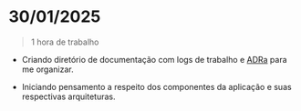 # 30/01/2025

> 1 hora de trabalho

- Criando diretório de documentação com logs de trabalho e [ADRa](https://github.com/joelparkerhenderson/architecture-decision-record) para me organizar.

- Iniciando pensamento a respeito dos componentes da aplicação e suas respectivas arquiteturas.
